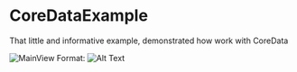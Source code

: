 # CoreDataExample
That little and informative example, demonstrated how work with CoreData

![MainView](/images/main.png)
Format: ![Alt Text](url)
